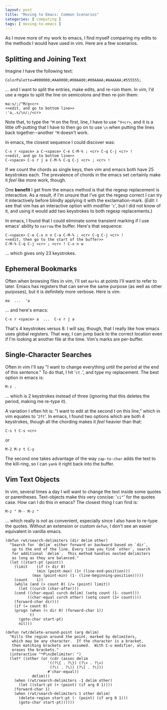 ```yaml
---
layout: post
title: "Moving to Emacs: Common Scenarios"
categories: [ computing ]
tags: [ moving-to-emacs ]
---
```


As I move more of my work to emacs, I find myself comparing my edits
to the methods I would have used in vim.  Here are a few scenarios.

## Splitting and Joining Text ##

Imagine I have the following text:

```
ColorPalette=#000000;#AA0000;#00AA00;#00AAAA;#AAAAAA;#555555;
```

... and I want to split the entries, make edits, and re-roin them.  In
vim, I'd use a regex to split the line on semicolons
and then re-join them:

```
ma:s/;/^M/g<cr>
<<edit, and go to bottom line>>
:'a,.s/\n/;/<cr>
```

Note that, to type the `^M` on the first, line, I have to use
`^V<cr>`, and it is a little off-putting that I have to then go on to
use `\n` when putting the lines back together--another `^M` doesn't
work.

In emacs, the closest sequence I could discover was:

```
C-x r <space> a C-<space> C-e C-M-% ; <cr> C-q C-j <cr> !
<<edit, and go to bottom line>>
C-<space> C-x r j a C-M-% C-q C-j <cr> ; <cr> !
```

If we count the chords as single keys, then vim and emacs both have 25
keystrokes each.  The prevalence of chords in the emacs set certainly
make it *feel* like more work, though.

One **benefit** I get from the emacs method is that the regexp
replacement is interactive.  As a result, if I'm unsure that I've got
the regexp correct I can try it interactively before blindly applying
it with the exclamation-mark.  (*Edit*: I see that vim has an
interactive option with modifier '`c`', but I did not know of it, and
using it would add two keystrokes to both regexp replacements.)

In emacs, I found that I could eliminate some transient marking if I
use emacs' ability to `narrow` the buffer.  Here's that sequence:

```
C-<space> C-e C-x n n C-a C-M-% ; <cr> C-q C-j <cr> !
<<edit, then go to the start of the buffer>>
C-M-% C-q C-j <cr> ; <cr> ! C-x n w
```

... which gives only 23 keystrokes.

## Ephemeral Bookmarks ##

Often when browsing files in vim, I'll set `marks` at points I'll want
to refer to later.  Emacs has registers that can serve the same
purpose (as well as other purposes), but it is definitely more
verbose. Here is vim:

```
ma  ...  'a
```

... and here's emacs:

```
C-x r <space> a  ...  C-x r j a
```

That's 4 keystrokes versus 8.  I will say, though, that I really like
how emacs uses global registers.  That way, I can jump back to the
correct location even if I'm looking at another file at the time.
Vim's marks are per-buffer.

## Single-Character Searches ##

Often in vim I'll say "I want to change everything until the period at
the end of this sentence."  To do that, I hit '`ct.`', and type my
replacement.  The best option in emacs is:

```
M-z .
```

... which is 2 keystrokes instead of three (ignoring that this deletes
the period, making me re-type it).

A variation I often hit is: "I want to edit at the second t on this
line," which in vim equates to '`2ft`'.  In emacs, I found two options
which are both 4 keystrokes, though all the chording makes it *feel*
heavier than that:

```
C-s t C-s <cr>
```

or

```
M-2 M-z t C-y
```

The second one takes advantage of the way `zap-to-char` adds the text
to the kill-ring, so I can `yank` it right back into the buffer.

## Vim Text Objects ##

In vim, several times a day I will want to change the text inside some
quotes or parentheses.  Text-objects make this very concise: '`ci"`'
for the quotes case.  How can I do this in emacs?  The closest thing I
can find is:

```
M-z " M-- M-z "
```

... which really is not as convenient, especially since I also have to
re-type the quotes.  Without an extension or custom `defun`, I don't
see an easier equivalent in vanilla emacs.

``` emacs-lisp
(defun rwt/search-delimiters (dir delim other)
  "Search for `delim` either forward or backward based on `dir`,
   up to the end of the line. Every time you find `other`, search
   for additional `delim`.  This method handles nested delimiters
   as long as they are balanced."
  (let ((start-pt (point))
	(limit    (if (> dir 0)
		      (min (point-max) (1+ (line-end-position)))
		    (max (point-min) (1- (line-beginning-position)))))
	(count    1))
    (while (and (> count 0) (/= (point) limit))
      (let ((curch (char-after)))
	(cond ((char-equal curch delim) (setq count (1- count)))
	      ((char-equal curch other) (setq count (1+ count))))
	(forward-char dir)))
    (if (= count 0)
	(progn (when (< dir 0) (forward-char 1))
	       t)
      (goto-char start-pt)
      nil)))
	
(defun rwt/delete-around-point (arg delim)
  "Kills the region around the point, marked by delimiters,
   which may be any character.  If the character is a bracket,
   then matching brackets are assumed.  With C-u modifier, also
   erases the brackets."
  (interactive "*P\ncDelimiter: ")
  (let* ((other (or (cdr (assoc delim
			       '((?\{ . ?\}) (?\< . ?\>)
				    (?\( . ?\)) (?\[ . ?\]))
			       #'char-equal))
		    delim)))
    (when (rwt/search-delimiters -1 delim other)
      (let ((start-pt (+ (point) (if arg 0 1))))
	(forward-char 1)
	(when (rwt/search-delimiters 1 other delim)
	  (delete-region start-pt (- (point) (if arg 0 1)))
	  (goto-char start-pt))))))
```
